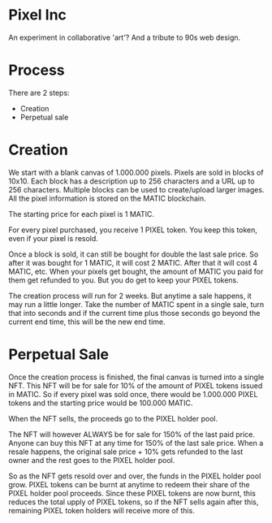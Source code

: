 # Pixel Inc
An experiment in collaborative 'art'? And a tribute to 90s web design.

# Process
There are 2 steps:
- Creation
- Perpetual sale

# Creation
We start with a blank canvas of 1.000.000 pixels. Pixels are sold in blocks of 10x10. Each block has a description up to 256 characters and a URL up to 256 characters. Multiple blocks can be used to create/upload larger images. All the pixel information is stored on the MATIC blockchain.

The starting price for each pixel is 1 MATIC.

For every pixel purchased, you receive 1 PIXEL token. You keep this token, even if your pixel is resold.

Once a block is sold, it can still be bought for double the last sale price. So after it was bought for 1 MATIC, it will cost 2 MATIC. After that it will cost 4 MATIC, etc. When your pixels get bought, the amount of MATIC you paid for them get refunded to you. But you do get to keep your PIXEL tokens.

The creation process will run for 2 weeks. But anytime a sale happens, it may run a little longer. Take the number of MATIC spent in a single sale, turn that into seconds and if the current time plus those seconds go beyond the current end time, this will be the new end time.

# Perpetual Sale
Once the creation process is finished, the final canvas is turned into a single NFT. This NFT will be for sale for 10% of the amount of PIXEL tokens issued in MATIC. So if every pixel was sold once, there would be 1.000.000 PIXEL tokens and the starting price would be 100.000 MATIC.

When the NFT sells, the proceeds go to the PIXEL holder pool.

The NFT will however ALWAYS be for sale for 150% of the last paid price. Anyone can buy this NFT at any time for 150% of the last sale price. When a resale happens, the original sale price + 10% gets refunded to the last owner and the rest goes to the PIXEL holder pool.

So as the NFT gets resold over and over, the funds in the PIXEL holder pool grow. PIXEL tokens can be burnt at anytime to redeem their share of the PIXEL holder pool proceeds. Since these PIXEL tokens are now burnt, this reduces the total upply of PIXEL tokens, so if the NFT sells again after this, remaining PIXEL token holders will receive more of this.
